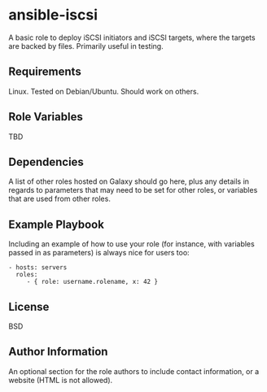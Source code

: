 ansible-iscsi
=============

A basic role to deploy iSCSI initiators and iSCSI targets, where the targets
are backed by files. Primarily useful in testing.

Requirements
------------

Linux. Tested on Debian/Ubuntu. Should work on others.

Role Variables
--------------

TBD

Dependencies
------------

A list of other roles hosted on Galaxy should go here, plus any details in regards to parameters that may need to be set for other roles, or variables that are used from other roles.

Example Playbook
----------------

Including an example of how to use your role (for instance, with variables passed in as parameters) is always nice for users too:

    - hosts: servers
      roles:
         - { role: username.rolename, x: 42 }

License
-------

BSD

Author Information
------------------

An optional section for the role authors to include contact information, or a website (HTML is not allowed).
